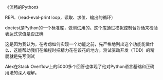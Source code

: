 《流畅的Python》

REPL（read-eval-print loop，读取、求值、输出的循环）

doctest是Python的一个标准库，做测试用的。这个库通过模拟控制台对话来检验表达式求值是否正确

这是因为我认为，在考虑如何实现一个功能之前，先严格地列出这个功能能做什么，这能帮助我们在编程时把精力花在该花的地方。测试驱动开发（TDD）的精髓就是先写测试

Alex在Stack Overflow上的5000多个回答也体现了他对Python语言基础和正确用法的深入理解。